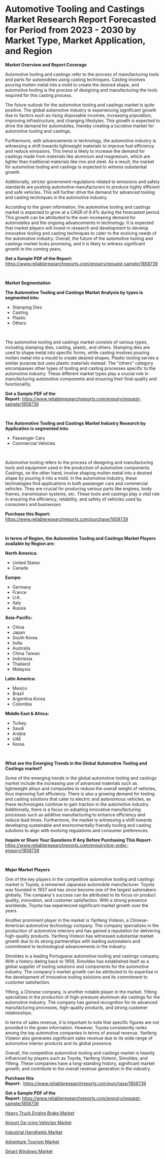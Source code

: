 <p><h1>Automotive Tooling and Castings Market Research Report Forecasted for Period from 2023 -  2030 by Market Type, Market Application, and Region</h1></p><p><strong>Market Overview and Report Coverage</strong></p>
<p><p>Automotive tooling and castings refer to the process of manufacturing tools and parts for automobiles using casting techniques. Casting involves pouring molten metal into a mold to create the desired shape, and automotive tooling is the process of designing and manufacturing the tools required for this casting process.</p><p>The future outlook for the automotive tooling and castings market is quite positive. The global automotive industry is experiencing significant growth due to factors such as rising disposable incomes, increasing population, improving infrastructure, and changing lifestyles. This growth is expected to drive the demand for automobiles, thereby creating a lucrative market for automotive tooling and castings.</p><p>Furthermore, with advancements in technology, the automotive industry is witnessing a shift towards lightweight materials to improve fuel efficiency and reduce emissions. This trend is likely to increase the demand for castings made from materials like aluminum and magnesium, which are lighter than traditional materials like iron and steel. As a result, the market for automotive tooling and castings is expected to witness substantial growth.</p><p>Additionally, stricter government regulations related to emissions and safety standards are pushing automotive manufacturers to produce highly efficient and safe vehicles. This will further drive the demand for advanced tooling and casting techniques in the automotive industry.</p><p>According to the given information, the automotive tooling and castings market is expected to grow at a CAGR of 9.4% during the forecasted period. This growth can be attributed to the ever-increasing demand for automobiles and the ongoing advancements in technology. It is expected that market players will invest in research and development to develop innovative tooling and casting techniques to cater to the evolving needs of the automotive industry. Overall, the future of the automotive tooling and castings market looks promising, and it is likely to witness significant growth in the coming years.</p></p>
<p><strong>Get a Sample PDF of the Report:</strong> <a href="https://www.reliableresearchreports.com/enquiry/request-sample/1858739">https://www.reliableresearchreports.com/enquiry/request-sample/1858739</a></p>
<p>&nbsp;</p>
<p><strong>Market Segmentation</strong></p>
<p><strong>The Automotive Tooling and Castings Market Analysis by types is segmented into:</strong></p>
<p><ul><li>Stamping Dies</li><li>Casting</li><li>Plastic</li><li>Others</li></ul></p>
<p>&nbsp;</p>
<p><p>The automotive tooling and castings market consists of various types, including stamping dies, casting, plastic, and others. Stamping dies are used to shape metal into specific forms, while casting involves pouring molten metal into a mould to create desired shapes. Plastic tooling serves a similar purpose but uses plastic materials instead. The "others" category encompasses other types of tooling and casting processes specific to the automotive industry. These different market types play a crucial role in manufacturing automotive components and ensuring their final quality and functionality.</p></p>
<p><strong>Get a Sample PDF of the Report:</strong>&nbsp;<a href="https://www.reliableresearchreports.com/enquiry/request-sample/1858739">https://www.reliableresearchreports.com/enquiry/request-sample/1858739</a></p>
<p>&nbsp;</p>
<p><strong>The Automotive Tooling and Castings Market Industry Research by Application is segmented into:</strong></p>
<p><ul><li>Passenger Cars</li><li>Commercial Vehicles</li></ul></p>
<p>&nbsp;</p>
<p><p>Automotive tooling refers to the process of designing and manufacturing tools and equipment used in the production of automotive components. Castings, on the other hand, involve shaping molten metal into a desired shape by pouring it into a mold. In the automotive industry, these technologies find applications in both passenger cars and commercial vehicles. They are crucial for producing various parts like engines, body frames, transmission systems, etc. These tools and castings play a vital role in ensuring the efficiency, reliability, and safety of vehicles used by consumers and businesses.</p></p>
<p><strong>Purchase this Report:</strong>&nbsp; <a href="https://www.reliableresearchreports.com/purchase/1858739">https://www.reliableresearchreports.com/purchase/1858739</a></p>
<p>&nbsp;</p>
<p><strong>In terms of Region, the Automotive Tooling and Castings Market Players available by Region are:</strong></p>
<p>
    <p> <strong> North America: </strong>
        <ul>
            <li>United States</li>
            <li>Canada</li>
        </ul>
        </p> 
    <p> <strong> Europe: </strong>
        <ul>
            <li>Germany</li>
            <li>France</li>
            <li>U.K.</li>
            <li>Italy</li>
            <li>Russia</li>
        </ul>
        </p> 
    <p> <strong> Asia-Pacific: </strong>
        <ul>
            <li>China</li>
            <li>Japan</li>
            <li>South Korea</li>
            <li>India</li>
            <li>Australia</li>
            <li>China Taiwan</li>
            <li>Indonesia</li>
            <li>Thailand</li>
            <li>Malaysia</li>
        </ul>
        </p> 
    <p> <strong> Latin America: </strong>
        <ul>
            <li>Mexico</li>
            <li>Brazil</li>
            <li>Argentina Korea</li>
            <li>Colombia</li>
        </ul>
        </p> 
    <p> <strong> Middle East & Africa: </strong>
        <ul>
            <li>Turkey</li>
            <li>Saudi</li>
            <li>Arabia</li>
            <li>UAE</li>
            <li>Korea</li>
        </ul>
    </p>
    </p>
<p>&nbsp;</p>
<p><strong>What are the Emerging Trends in the Global Automotive Tooling and Castings market?</strong></p>
<p><p>Some of the emerging trends in the global automotive tooling and castings market include the increasing use of advanced materials such as lightweight alloys and composites to reduce the overall weight of vehicles, thus improving fuel efficiency. There is also a growing demand for tooling and casting solutions that cater to electric and autonomous vehicles, as these technologies continue to gain traction in the automotive industry. Additionally, there is a focus on adopting innovative manufacturing processes such as additive manufacturing to enhance efficiency and reduce lead times. Furthermore, the market is witnessing a shift towards developing sustainable and environmentally friendly tooling and casting solutions to align with evolving regulations and consumer preferences.</p></p>
<p><strong>Inquire or Share Your Questions If Any Before Purchasing This Report</strong>- <a href="https://www.reliableresearchreports.com/enquiry/pre-order-enquiry/1858739">https://www.reliableresearchreports.com/enquiry/pre-order-enquiry/1858739</a></p>
<p>&nbsp;</p>
<p><strong>Major Market Players</strong></p>
<p><p>One of the key players in the competitive automotive tooling and castings market is Toyota, a renowned Japanese automobile manufacturer. Toyota was founded in 1937 and has since become one of the largest automakers globally. The company's success can be attributed to its focus on product quality, innovation, and customer satisfaction. With a strong presence worldwide, Toyota has experienced significant market growth over the years.</p><p>Another prominent player in the market is Yanfeng Visteon, a Chinese-American automotive technology company. The company specializes in the production of automotive interiors and has gained a reputation for delivering high-quality products. Yanfeng Visteon has witnessed substantial market growth due to its strong partnerships with leading automakers and commitment to technological advancements in the industry.</p><p>Simoldes is a leading Portuguese automotive tooling and castings company. With a history dating back to 1959, Simoldes has established itself as a global supplier of tooling solutions and components for the automotive industry. The company's market growth can be attributed to its expertise in the development of innovative tooling solutions and its commitment to customer satisfaction.</p><p>Yifeng, a Chinese company, is another notable player in the market. Yifeng specializes in the production of high-pressure aluminum die castings for the automotive industry. The company has gained recognition for its advanced manufacturing processes, high-quality products, and strong customer relationships.</p><p>In terms of sales revenue, it is important to note that specific figures are not provided in the given information. However, Toyota consistently ranks among the top automotive companies in terms of annual revenue. Yanfeng Visteon also generates significant sales revenue due to its wide range of automotive interior products and its global presence.</p><p>Overall, the competitive automotive tooling and castings market is heavily influenced by players such as Toyota, Yanfeng Visteon, Simoldes, and Yifeng. These companies have a long-standing history, significant market growth, and contribute to the overall revenue generation in the industry.</p></p>
<p><strong>Purchase this Report:</strong>&nbsp;&nbsp;<a href="https://www.reliableresearchreports.com/purchase/1858739">https://www.reliableresearchreports.com/purchase/1858739</a></p>
<p></p>
<p><strong>Get a Sample PDF of the Report:</strong>&nbsp;<a href="https://www.reliableresearchreports.com/enquiry/request-sample/1858739">https://www.reliableresearchreports.com/enquiry/request-sample/1858739</a></p>
<p><p><a href="https://github.com/provorikovar/Market-Research-Report-List-1/blob/main/heavy-truck-engine-brake-market.md">Heavy Truck Engine Brake Market</a></p><p><a href="https://github.com/kipkeeva/Market-Research-Report-List-1/blob/main/airport-de-icing-vehicles-market.md">Airport De-icing Vehicles Market</a></p><p><a href="https://www.linkedin.com/pulse/industrial-handhelds-market-research-report-unlocks-analysis-6ytte/">Industrial Handhelds Market</a></p><p><a href="https://medium.com/@alethaebert2013/adventure-tourism-market-furnishes-information-on-market-share-market-trends-and-market-growth-bd68125a187f">Adventure Tourism Market</a></p><p><a href="https://medium.com/@cruzdamore75/smart-windows-market-share-evolution-and-market-growth-trends-2023-2030-47130ec59aa5">Smart Windows Market</a></p></p>